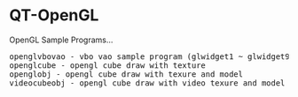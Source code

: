 # QT-OpenGL
OpenGL Sample Programs...
<pre>
openglvbovao - vbo vao sample program (glwidget1 ~ glwidget9)
openglcube - opengl cube draw with texture
openglobj - opengl cube draw with texure and model
videocubeobj - opengl cube draw with video texure and model
</pre>

